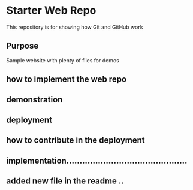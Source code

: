 # Starter Web Repo

This repository is for showing how Git and GitHub work

## Purpose

Sample website with plenty of files for demos

## how to implement the web repo

## demonstration

## deployment 

## how to contribute in the deployment

## implementation..............................................


## added new file in the readme ..


